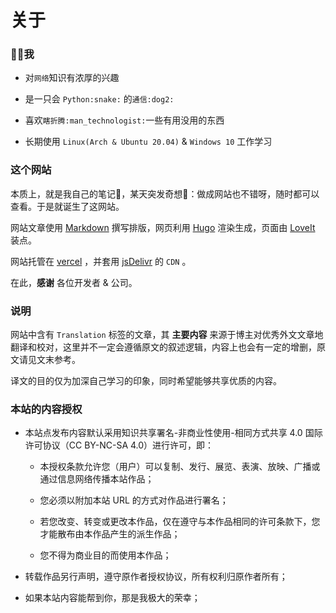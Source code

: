 # 关于


### :man_shrugging:我

- 对`网络`知识有浓厚的兴趣

- 是一只会 `Python:snake:` 的`通信:dog2:`

- 喜欢`瞎折腾:man_technologist:`一些有用没用的东西

- 长期使用 `Linux(Arch & Ubuntu 20.04)` & `Windows 10` 工作学习

### 这个网站

本质上，就是我自己的笔记:notebook_with_decorative_cover:，某天突发奇想:thought_balloon:：做成网站也不错呀，随时都可以查看。于是就诞生了这网站。

网站文章使用 [Markdown](https://zh.wikipedia.org/zh-hans/Markdown) 撰写排版，网页利用 [Hugo](https://gohugo.io/) 渲染生成，页面由 [LoveIt](https://github.com/dillonzq/LoveIt) 装点。

网站托管在 [vercel](https://vercel.com) ，并套用 [jsDelivr](https://www.jsdelivr.com/) 的 `CDN` 。

在此，**感谢** 各位开发者 & 公司。

### 说明

网站中含有 `Translation` 标签的文章，其 **主要内容** 来源于博主对优秀外文文章地翻译和校对，这里并不一定会遵循原文的叙述逻辑，内容上也会有一定的增删，原文请见文末参考。

译文的目的仅为加深自己学习的印象，同时希望能够共享优质的内容。

### 本站的内容授权

- 本站点发布内容默认采用知识共享署名-非商业性使用-相同方式共享 4.0 国际许可协议（CC BY-NC-SA 4.0）进行许可，即：

  - 本授权条款允许您（用户）可以复制、发行、展览、表演、放映、广播或通过信息网络传播本站作品；

  - 您必须以附加本站 URL 的方式对作品进行署名；

  - 若您改变、转变或更改本作品，仅在遵守与本作品相同的许可条款下，您才能散布由本作品产生的派生作品；

  - 您不得为商业目的而使用本作品；

- 转载作品另行声明，遵守原作者授权协议，所有权利归原作者所有；

- 如果本站内容能帮到你，那是我极大的荣幸；

